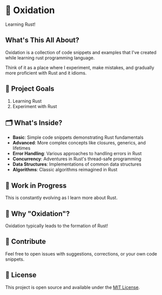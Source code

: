 # 🦀 Oxidation

Learning Rust!

## What's This All About?

Oxidation is a collection of code snippets and examples that I've created while learning rust programming language.

Think of it as a place where I experiment, make mistakes, and gradually more proficient with Rust and it idioms.

## 🎯 Project Goals

1. Learning Rust
2. Experiment with Rust

## 🗂 What's Inside?

- **Basic**: Simple code snippets demonstrating Rust fundamentals
- **Advanced**: More complex concepts like closures, generics, and lifetimes
- **Error Handling**: Various approaches to handling errors in Rust
- **Concurrency**: Adventures in Rust's thread-safe programming
- **Data Structures**: Implementations of common data structures
- **Algorithms**: Classic algorithms reimagined in Rust

## 🚧 Work in Progress

This is constantly evolving as I learn more about Rust.

## 🤔 Why "Oxidation"?

Oxidation typically leads to the formation of Rust!

## 🤝 Contribute

Feel free to open issues with suggestions, corrections, or your own code snippets.

## 📜 License

This project is open source and available under the [MIT License](LICENSE).
